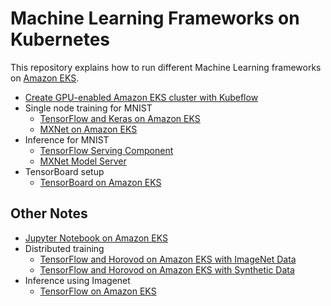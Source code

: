 # Machine Learning Frameworks on Kubernetes

This repository explains how to run different Machine Learning frameworks on [Amazon EKS](https://aws.amazon.com/eks).

- [Create GPU-enabled Amazon EKS cluster with Kubeflow](docs/eks-gpu.md)
- Single node training for MNIST
  - [TensorFlow and Keras on Amazon EKS](docs/mnist/training/tensorflow.md)
  - [MXNet on Amazon EKS](docs/mnist/training/mxnet.md)
- Inference for MNIST
  - [TensorFlow Serving Component](docs/mnist/inference/tensorflow.md)
  - [MXNet Model Server](docs/mnist/inference/mxnet.md)
- TensorBoard setup
  - [TensorBoard on Amazon EKS](docs/tensorboard/readme.md)

## Other Notes

- [Jupyter Notebook on Amazon EKS](docs/jupyterhub/readme.md)
- Distributed training
  - [TensorFlow and Horovod on Amazon EKS with ImageNet Data](docs/imagenet/training/tensorflow-horovod.md)
  - [TensorFlow and Horovod on Amazon EKS with Synthetic Data](docs/imagenet/training/tensorflow-horovod-synthetic.md)
- Inference using Imagenet
    - [TensorFlow on Amazon EKS](docs/imagenet/inference/tensorflow.md)
